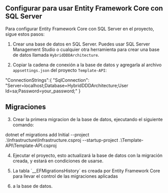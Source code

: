 ﻿## Configurar para usar Entity Framework Core con SQL Server

Para configurar Entity Framework Core con SQL Server en el proyecto, sigue estos pasos:

1. Crear una base de datos en SQL Server. Puedes usar SQL Server Management Studio 
o cualquier otra herramienta para crear una base de datos llamada `HybridDDDArchitecture`.

2. Copiar la cadena de conexión a la base de datos y agregarla al archivo `appsettings.json` 
del proyecto `Template-API`:

"ConnectionStrings":{
  "SqlConnection": "Server=localhost;Database=HybridDDDArchitecture;User Id=sa;Password=your_password;"
}

## Migraciones

3. Crear la primera migracion de la base de datos, ejecutando el siguiente comando:

dotnet ef migrations add Initial --project .\Infrastructure\Infrastructure.csproj --startup-project .\Template-API\Template-API.csproj

4. Ejecutar el proyecto, esto actualizará la base de datos con la migración creada, y estará en
condiciones de usarse.

5. La tabla ´__EFMigrationsHistory´ es creada por Entity Framework Core para llevar el control de las migraciones aplicadas 
1. a la base de datos.